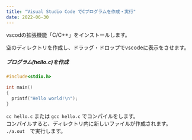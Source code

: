 ```yaml
---
title: "Visual Studio Code でCプログラムを作成・実行"
date: 2022-06-30
---
```


vscodの拡張機能「C/C++」をインストールします。

空のディレクトリを作成し、ドラッグ・ドロップでvscodeに表示をさせます。


##### プログラム(hello.c)を作成

```c
#include<stdio.h>

int main()
{
  printf("Hello world!\n");
}
```

`cc hello.c` または `gcc hello.c` でコンパイルをします。   
コンパイルすると、ディレクトリ内に新しいファイルが作成されます。   
`./a.out`　で実行します。

